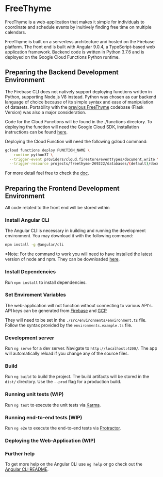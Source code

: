 # FreeThyme

FreeThyme is a web-application that makes it simple for individuals to coordinate and schedule events by inuitively finding free time on multiple calendars.

FreeThyme is built on a serverless architecture and hosted on the Firebase platform. The front end is built with Angular 9.0.4, a TypeScript-based web application framework. Backend code is written in Python 3.7.6 and is deployed on the Google Cloud Functions Python runtime.

## Preparing the Backend Development Environment

The Firebase CLI does not natively support deploying functions written in Python, supporting Node.js V8 instead. Python was chosen as our backend language of choice because of its simple syntax and ease of manipulation of datasets. Portability with the [previous FreeThyme](https://devpost.com/software/free-thyme) codebase (Flask Version) was also a major consideration.

Code for the Cloud Functions will be found in the ./functions directory. To deploying the function will need the Google Cloud SDK, installation instructions can be found [here](https://cloud.google.com/sdk/install).

Deploying the Cloud Function will need the following gcloud command:

```bash
gcloud functions deploy FUNCTION_NAME \
  --runtime python37 \
  --trigger-event providers/cloud.firestore/eventTypes/document.write \
  --trigger-resource projects/freethyme-269222/databases/(default)/documents/COLLECTION_NAME/{DOCUMENT_WILDCARD}
```

For more detail feel free to check the [doc](https://cloud.google.com/functions/docs/calling/cloud-firestore#functions_firebase_firestore-python).

## Preparing the Frontend Development Environment

All code related to the front end will be stored within

### Install Angular CLI

The Angular CLI is necessary in building and running the development environment. You may download it with the following command:

```bash
npm install -g @angular/cli
```

\*Note: For the command to work you will need to have installed the latest version of node and npm. They can be downloaded [here](https://nodejs.org/en/download/).

### Install Dependencies

Run `npm install` to install dependencies.

### Set Enviroment Variables

The web-application will not function without connecting to various API's. API keys can be generated from [Firebase](https://console.firebase.google.com/) and [GCP](https://console.developers.google.com/)

They will need to be set in the `./src/environments/environment.ts` file. Follow the syntax provided by the `environments.example.ts` file.

### Development server

Run `ng serve` for a dev server. Navigate to `http://localhost:4200/`. The app will automatically reload if you change any of the source files.

### Build

Run `ng build` to build the project. The build artifacts will be stored in the `dist/` directory. Use the `--prod` flag for a production build.

### Running unit tests (WIP)

Run `ng test` to execute the unit tests via [Karma](https://karma-runner.github.io).

### Running end-to-end tests (WIP)

Run `ng e2e` to execute the end-to-end tests via [Protractor](http://www.protractortest.org/).

### Deploying the Web-Application (WIP)

### Further help

To get more help on the Angular CLI use `ng help` or go check out the [Angular CLI README](https://github.com/angular/angular-cli/blob/master/README.md).
